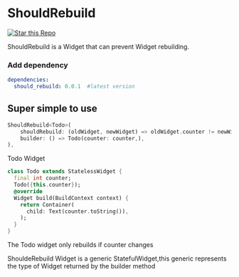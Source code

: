 # ShouldRebuild

[![Star this Repo](https://img.shields.io/github/stars/fantasy525/should_rebuild)](https://github.com/fantasy525/should_rebuild)

ShouldRebuild is a Widget that can prevent Widget rebuilding.

### Add dependency
```yaml
dependencies:
  should_rebuild: 0.0.1  #latest version
```
## Super simple to use

```dart
ShouldRebuild<Todo>(
    shouldRebuild: (oldWidget, newWidget) => oldWidget.counter != newWidget.counter,
    builder: () => Todo(counter: counter,),
),
```
Todo Widget
```dart
class Todo extends StatelessWidget {
  final int counter;
  Todo({this.counter});
  @override
  Widget build(BuildContext context) {
    return Container(
      child: Text(counter.toString()),
    );
  }
}
```
The Todo widget only rebuilds if counter changes

ShouldeRebuild Widget is a generic StatefulWidget,this generic represents the type of Widget returned by the builder method


